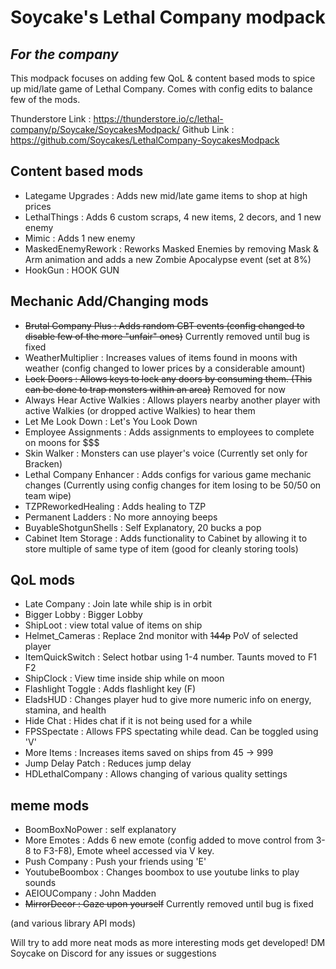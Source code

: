 # Soycake's Lethal Company modpack
## _For the company_
This modpack focuses on adding few QoL & content based mods to spice up mid/late game of Lethal Company.
Comes with config edits to balance few of the mods.

Thunderstore Link : https://thunderstore.io/c/lethal-company/p/Soycake/SoycakesModpack/
Github Link : https://github.com/Soycakes/LethalCompany-SoycakesModpack

## Content based mods
- Lategame Upgrades : Adds new mid/late game items to shop at high prices
- LethalThings : Adds 6 custom scraps, 4 new items, 2 decors, and 1 new enemy
- Mimic : Adds 1 new enemy
- MaskedEnemyRework : Reworks Masked Enemies by removing Mask & Arm animation and adds a new Zombie Apocalypse event (set at 8%)
- HookGun : HOOK GUN

## Mechanic Add/Changing mods
- ~~Brutal Company Plus : Adds random CBT events (config changed to disable few of the more "unfair" ones)~~ Currently removed until bug is fixed
- WeatherMultiplier : Increases values of items found in moons with weather (config changed to lower prices by a considerable amount)
- ~~Lock Doors : Allows keys to lock any doors by consuming them. (This can be done to trap monsters within an area)~~ Removed for now
- Always Hear Active Walkies : Allows players nearby another player with active Walkies (or dropped active Walkies) to hear them
- Let Me Look Down : Let's You Look Down
- Employee Assignments : Adds assignments to employees to complete on moons for $$$
- Skin Walker : Monsters can use player's voice (Currently set only for Bracken)
- Lethal Company Enhancer : Adds configs for various game mechanic changes (Currently using config changes for item losing to be 50/50 on team wipe)
- TZPReworkedHealing : Adds healing to TZP
- Permanent Ladders : No more annoying beeps
- BuyableShotgunShells : Self Explanatory, 20 bucks a pop
- Cabinet Item Storage : Adds functionality to Cabinet by allowing it to store multiple of same type of item (good for cleanly storing tools)

## QoL mods
- Late Company : Join late while ship is in orbit
- Bigger Lobby : Bigger Lobby
- ShipLoot : view total value of items on ship
- Helmet_Cameras : Replace 2nd monitor with ~~144p~~ PoV of selected player
- ItemQuickSwitch : Select hotbar using 1-4 number. Taunts moved to F1 F2
- ShipClock : View time inside ship while on moon
- Flashlight Toggle : Adds flashlight key (F)
- EladsHUD : Changes player hud to give more numeric info on energy, stamina, and health
- Hide Chat : Hides chat if it is not being used for a while
- FPSSpectate : Allows FPS spectating while dead. Can be toggled using 'V'
- More Items : Increases items saved on ships from 45 -> 999
- Jump Delay Patch : Reduces jump delay
- HDLethalCompany : Allows changing of various quality settings

## meme mods
- BoomBoxNoPower : self explanatory
- More Emotes : Adds 6 new emote (config added to move control from 3-8 to F3-F8), Emote wheel accessed via V key.
- Push Company : Push your friends using 'E'
- YoutubeBoombox : Changes boombox to use youtube links to play sounds
- AEIOUCompany : John Madden
- ~~MirrorDecor : Gaze upon yourself~~ Currently removed until bug is fixed

(and various library API mods)

Will try to add more neat mods as more interesting mods get developed!
DM Soycake on Discord for any issues or suggestions